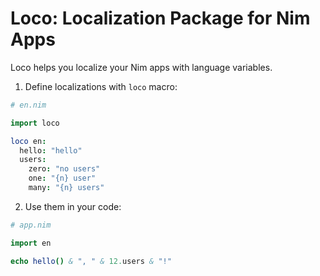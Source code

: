 # Loco: Localization Package for Nim Apps

Loco helps you localize your Nim apps with language variables.

1.  Define localizations with `loco` macro:

```nim
# en.nim

import loco

loco en:
  hello: "hello"
  users:
    zero: "no users"
    one: "{n} user"
    many: "{n} users"
```

2.  Use them in your code:

```nim
# app.nim

import en

echo hello() & ", " & 12.users & "!"
```
